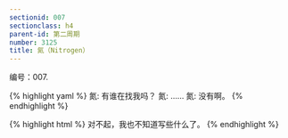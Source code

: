 ```yaml
---
sectionid: 007
sectionclass: h4
parent-id: 第二周期
number: 3125
title: 氮（Nitrogen）
---
```

编号：007.

{% highlight yaml %}
氮: 有谁在找我吗？
氮: ……
氮: 没有啊。
{% endhighlight %}

{% highlight html %}
对不起，我也不知道写些什么了。
{% endhighlight %}